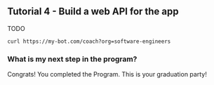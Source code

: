 ## Tutorial 4 - Build a web API for the app
TODO
```
curl https://my-bot.com/coach?org=software-engineers
```

### What is my next step in the program?
Congrats! You completed the Program. This is your graduation party!
